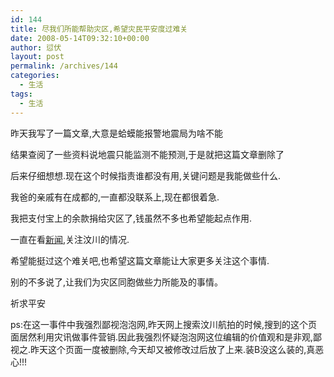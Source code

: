 ```yaml
---
id: 144
title: 尽我们所能帮助灾区,希望灾民平安度过难关
date: 2008-05-14T09:32:10+00:00
author: 愆伏
layout: post
permalink: /archives/144
categories:
  - 生活
tags:
  - 生活
---
```

昨天我写了一篇文章,大意是蛤蟆能报警地震局为啥不能
  
结果查阅了一些资料说地震只能监测不能预测,于是就把这篇文章删除了
  
后来仔细想想.现在这个时候指责谁都没有用,关键问题是我能做些什么.
  
我爸的亲戚有在成都的,一直都没联系上,现在都很着急.
  
我把支付宝上的余款捐给灾区了,钱虽然不多也希望能起点作用.
  
一直在看<a href="http://news.qq.com" title="http://news.qq.com" target="_blank">新闻</a>,关注汶川的情况.
  
希望能挺过这个难关吧,也希望这篇文章能让大家更多关注这个事情.

别的不多说了,让我们为灾区同胞做些力所能及的事情。

祈求平安

ps:在这一事件中我强烈鄙视泡泡网,昨天网上搜索汶川航拍的时候,搜到的这个页面居然利用灾讯做事件营销.因此我强烈怀疑泡泡网这位编辑的价值观和是非观,鄙视之.昨天这个页面一度被删除,今天却又被修改过后放了上来.装B没这么装的,真恶心!!!